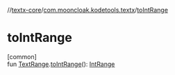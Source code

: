 //[textx-core](../../index.md)/[com.mooncloak.kodetools.textx](index.md)/[toIntRange](to-int-range.md)

# toIntRange

[common]\
fun [TextRange](-text-range/index.md).[toIntRange](to-int-range.md)(): [IntRange](https://kotlinlang.org/api/latest/jvm/stdlib/kotlin.ranges/-int-range/index.html)
